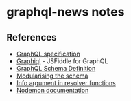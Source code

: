 # graphql-news notes

## References

- [GraphQL specification][3]
- [Graphiql][1] - JSFiddle for GraphQL
- [GraphQL Schema Definition][2]
- [Modularising the schema][4]
- [Info argument in resolver functions][5]
- [Nodemon documentation][6]

[1]: https://github.com/skevy/graphiql-app
[2]: https://github.com/facebook/graphql/pull/90
[3]: http://facebook.github.io/graphql/
[4]: https://www.apollographql.com/docs/graphql-tools/generate-schema.html#modularizing
[5]: https://graphql.org/graphql-js/type/#graphqlobjecttype
[6]: https://github.com/remy/nodemon#nodemon
